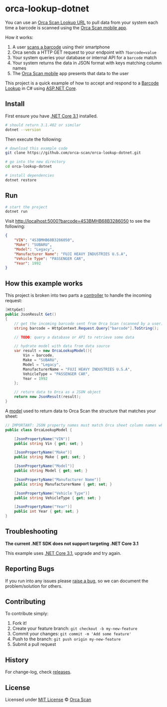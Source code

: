 # orca-lookup-dotnet

You can use an [Orca Scan Lookup URL](https://orcascan.com/docs/api/lookup-url) to pull data from your system each time a barcode is scanned using the [Orca Scan mobile app](https://orcascan.com/mobile).

How it works:

1. A user [scans a barcode](https://orcascan.com/mobile) using their smartphone
2. Orca sends a HTTP GET request to your endpoint with `?barcode=value`
3. Your system queries your database or internal API for a `barcode` match
4. Your system returns the data in JSON format with keys matching column names
5. The [Orca Scan mobile](https://orcascan.com/mobile) app presents that data to the user

This project is a quick example of how to accept and respond to a [Barcode Lookup](https://orcascan.com/docs/api/lookup-url) in C# using [ASP.NET Core](https://dotnet.microsoft.com/learn/aspnet/what-is-aspnet-core).

## Install

First ensure you have [.NET Core 3.1](https://dotnet.microsoft.com/learn/aspnet/hello-world-tutorial/install) installed.

```bash
# should return 3.1.402 or similar
dotnet --version
```

Then execute the following:

```bash
# download this example code
git clone https://github.com/orca-scan/orca-lookup-dotnet.git

# go into the new directory
cd orca-lookup-dotnet

# install dependencies
dotnet restore
```

## Run

```bash
# start the project
dotnet run
```

Visit [http://localhost:5000?barcode=4S3BMHB68B3286050](http://localhost:5000?barcode=4S3BMHB68B3286050) to see the following:

```json
{
    "VIN": "4S3BMHB68B3286050",
    "Make": "SUBARU",
    "Model": "Legacy",
    "Manufacturer Name": "FUJI HEAVY INDUSTRIES U.S.A",
    "Vehicle Type": "PASSENGER CAR",
    "Year": 1992
}
```

## How this example works

This project is broken into two parts a [controller](/Controllers/OrcaLookupController.cs) to handle the incoming request:

```csharp
[HttpGet]
public JsonResult Get()
{
    // get the incoming barcode sent from Orca Scan (scanned by a user)
    string barcode = HttpContext.Request.Query["barcode"].ToString();

    // TODO: query a database or API to retrieve some data

    // hydrate model with data from data source
    var result = new OrcaLookupModel(){
        Vin = barcode,
        Make = "SUBARU",
        Model = "Legacy",
        ManufacturerName = "FUJI HEAVY INDUSTRIES U.S.A",
        VehicleType = "PASSENGER CAR",
        Year = 1992
    };

    // return data to Orca as a JSON object
    return new JsonResult(result);
}
```

A [model](/Models/OrcaLookupModel.cs) used to return data to Orca Scan the structure that matches your sheet:

```csharp
// IMPORTANT: JSON property names must match Orca sheet column names when serialised
public class OrcaLookupModel {

    [JsonPropertyName("VIN")]
    public string Vin { get; set; }

    [JsonPropertyName("Make")]
    public string Make { get; set; }

    [JsonPropertyName("Model")]
    public string Model { get; set; }

    [JsonPropertyName("Manufacturer Name")]
    public string ManufacturerName { get; set; }

    [JsonPropertyName("Vehicle Type")]
    public string VehicleType { get; set; }

    [JsonPropertyName("Year")]
    public int Year { get; set; }
}
```

## Troubleshooting

**The current .NET SDK does not support targeting .NET Core 3.1**

This example uses [.NET Core 3.1](https://dotnet.microsoft.com/download/dotnet-core/3.1), upgrade and try again.

## Reporting Bugs

If you run into any issues please [raise a bug](https://github.com/orca-scan/orca-lookup-dotnet/issues), so we can document the problem/solution for others.

## Contributing

To contribute simply:

1. Fork it!
2. Create your feature branch: `git checkout -b my-new-feature`
3. Commit your changes: `git commit -m 'Add some feature'`
4. Push to the branch: `git push origin my-new-feature`
5. Submit a pull request

## History

For change-log, check [releases](https://github.com/orca-scan/orca-lookup-dotnet/releases).

## License

Licensed under [MIT License](LICENSE) &copy; [Orca Scan](https://orcascan.com)
